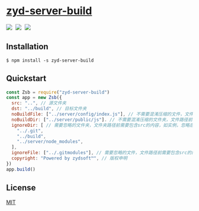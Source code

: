 # [zyd-server-build](https://github.com/hfzhae/zyd-server-build)
<p>
  <a href="https://github.com/hfzhae/zyd-server-build/blob/main/LICENSE"><img style="margin-right:5px;" src="https://img.shields.io/badge/license-MIT-grren.svg"></a>
  <a href="https://www.npmjs.com/package/uglify-js"><img style="margin-right:5px;" src="https://img.shields.io/badge/uglifyJs-3.x-blue.svg"></a>
  <a href="https://www.npmjs.com/package/zyd-server-build"><img style="margin-right:5px;" src="https://img.shields.io/badge/npm-passing-yellow.svg"></a>
</p>

## Installation
```
$ npm install -s zyd-server-build
```

## Quickstart
```js
const Zsb = require("zyd-server-build")
const app = new Zsb({
  src: "..", // 源文件夹
  dst: "../build", // 目标文件夹
  noBuildFile: ["../server/config/index.js"], // 不需要混淆压缩的文件，文件路径前需要包含src的内容，如实例，会被无改动打包到目标文件夹中
  noBuildDir: ["../server/public/js"]. // 不需要混淆压缩的文件夹，文件路径前需要包含src的内容，如实例，会被无改动打包到目标文件夹中
  ignoreDir: [ // 需要忽略的文件夹，文件夹路径前需要包含src的内容，如实例，忽略后不会被打包到目标文件夹中
    "../.git", 
    "../build", 
    "../server/node_modules", 
  ], 
  ignoreFile: ["../.gitmodules"], // 需要忽略的文件，文件路径前需要包含src的内容，如实例，忽略后不会被打包到目标文件夹中
  copyright: "Powered by zydsoft™", // 版权申明
}) 
app.build()
```
## License
[MIT](https://github.com/hfzhae/zyd-server-build/blob/main/LICENSE)